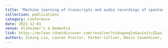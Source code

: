 ```yaml
---
title: "Machine learning of transcripts and audio recordings of spontaneous speech for diagnosis of Alzheimer’s disease"
collection: publications
category: Conference
date: 2021-12-01
venue: Alzheimer's & Dementia
link: https://mclean.tdnetdiscover.com/resolver?sid=google&auinit=Z&aulast=Liu&atitle=Machine+learning+of+transcripts+and+audio+recordings+of+spontaneous+speech+for+diagnosis+of+Alzheimer%E2%80%99s+disease&id=doi:10.1002/alz.057556&title=Alzheimer%27s+and+Dementia+:+Journal+of+the+Alzheimer%27s+Association&volume=17&date=2021&spage=e057556&issn=1552-5260
authors: Ziming Liu, Lauren Proctor, Parker Collier, Devin Casenhiser, Eun Jin Paek, Si On Yoon, Xiaopeng Zhao
---
```

